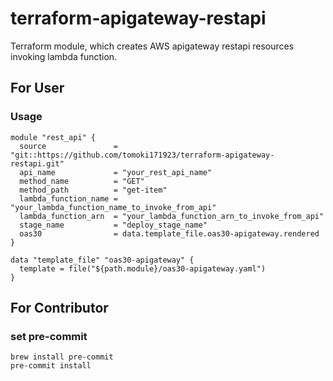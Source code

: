# terraform-apigateway-restapi

Terraform module, which creates AWS apigateway restapi resources invoking lambda function.

## For User

### Usage

~~~
module "rest_api" {
  source               = "git::https://github.com/tomoki171923/terraform-apigateway-restapi.git"
  api_name             = "your_rest_api_name"
  method_name          = "GET"
  method_path          = "get-item"
  lambda_function_name = "your_lambda_function_name_to_invoke_from_api"
  lambda_function_arn  = "your_lambda_function_arn_to_invoke_from_api"
  stage_name           = "deploy_stage_name"
  oas30                = data.template_file.oas30-apigateway.rendered
}

data "template_file" "oas30-apigateway" {
  template = file("${path.module}/oas30-apigateway.yaml")
}
~~~

## For Contributor

### set pre-commit

~~~
brew install pre-commit
pre-commit install
~~~
